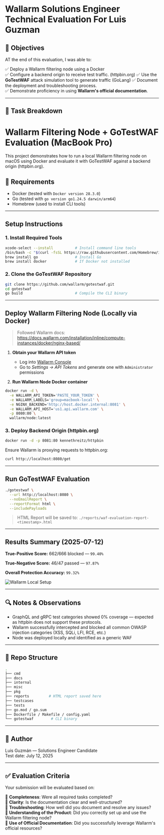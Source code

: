 # Wallarm Solutions Engineer Technical Evaluation For Luis Guzman

## 🎯 Objectives

AT the end of this evaluation, I was able to:

✅ Deploy a Wallarm filtering node using a Docker  
✅ Configure a backend origin to receive test traffic. (httpbin.org) 
✅ Use the **GoTestWAF** attack simulation tool to generate traffic (GoLang)
✅ Document the deployment and troubleshooting process.  
✅ Demonstrate proficiency in using **Wallarm's official documentation**.  

---

## 🚀 Task Breakdown

# Wallarm Filtering Node + GoTestWAF Evaluation (MacBook Pro)

This project demonstrates how to run a local Wallarm filtering node on macOS using Docker and evaluate it with GoTestWAF against a backend origin (httpbin.org).

## 🔧 Requirements

- Docker (tested with `Docker version 28.3.0`)
- Go (tested with `go version go1.24.5 darwin/arm64`)
- Homebrew (used to install CLI tools)

---

## Setup Instructions 

### 1. Install Required Tools
```bash
xcode-select --install          # Install command line tools
/bin/bash -c "$(curl -fsSL https://raw.githubusercontent.com/Homebrew/install/HEAD/install.sh)"
brew install go                 # Install Go
brew install docker             # If Docker not installed
```

### 2. Clone the GoTestWAF Repository
```bash
git clone https://github.com/wallarm/gotestwaf.git
cd gotestwaf
go build                        # Compile the CLI binary
```

---

## Deploy Wallarm Filtering Node (Locally via Docker)

> Followed Wallarm docs: https://docs.wallarm.com/installation/inline/compute-instances/docker/nginx-based/

1. **Obtain your Wallarm API token**
   - Log into [Wallarm Console](https://us1.my.wallarm.com/)
   - Go to *Settings → API Tokens* and generate one with `Administrator` permissions

2. **Run Wallarm Node Docker container**
```bash
docker run -d \
  -e WALLARM_API_TOKEN='PASTE_YOUR_TOKEN' \
  -e WALLARM_LABELS='group=macbook-local' \
  -e NGINX_BACKEND='http://host.docker.internal:8081' \
  -e WALLARM_API_HOST='us1.api.wallarm.com' \
  -p 8080:80 \
  wallarm/node:latest
```

### 3. Deploy Backend Origin (httpbin.org)
```bash
docker run -d -p 8081:80 kennethreitz/httpbin
```

Ensure Wallarm is proxying requests to httpbin.org:
```bash
curl http://localhost:8080/get
```
---

## Run GoTestWAF Evaluation
```bash
./gotestwaf \
  --url http://localhost:8080 \
  --noEmailReport \
  --reportFormat html \
  --includePayloads
```

> HTML Report will be saved to: `./reports/waf-evaluation-report-<timestamp>.html`

---

## Results Summary (2025-07-12)

**True-Positive Score:** 662/666 blocked — `99.40%`

**True-Negative Score:** 46/47 passed — `97.87%`

**Overall Protection Accuracy:** `99.32%`

![Wallarm Local Setup](./docs/wallarm-local-diagram.png) <!-- Replace with actual PNG if available -->

---

## 🔍 Notes & Observations
- GraphQL and gRPC test categories showed 0% coverage — expected as httpbin does not support these protocols.
- Wallarm successfully intercepted and blocked all common OWASP injection categories (XSS, SQLi, LFI, RCE, etc.)
- Node was deployed locally and identified as a generic WAF

---

## 📂 Repo Structure
```bash
.
├── cmd
├── docs
├── internal
├── misc
├── pkg
├── reports         # HTML report saved here
├── testcases
├── tests
├── go.mod / go.sum
├── Dockerfile / Makefile / config.yaml
└── gotestwaf        # CLI binary
```

---

## 🧠 Author
Luis Guzmán — Solutions Engineer Candidate  
Test date: July 12, 2025

---

## ✅ Evaluation Criteria

Your submission will be evaluated based on:

📌 **Completeness**: Were all required tasks completed?  
📌 **Clarity**: Is the documentation clear and well-structured?  
📌 **Troubleshooting**: How well did you document and resolve any issues?  
📌 **Understanding of the Product**: Did you correctly set up and use the Wallarm filtering node?  
📌 **Use of Official Documentation**: Did you successfully leverage Wallarm's official resources?  




